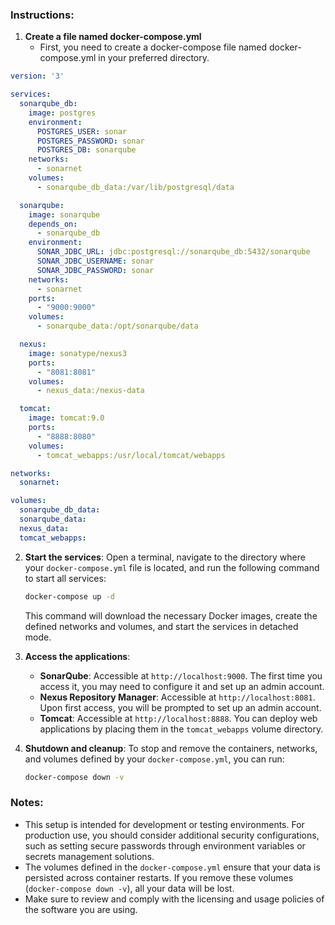 
### Instructions:

1. **Create a file named docker-compose.yml**
   - First, you need to create a docker-compose file named docker-compose.yml in your preferred directory.

```yaml
version: '3'

services:
  sonarqube_db:
    image: postgres
    environment:
      POSTGRES_USER: sonar
      POSTGRES_PASSWORD: sonar
      POSTGRES_DB: sonarqube
    networks:
      - sonarnet
    volumes:
      - sonarqube_db_data:/var/lib/postgresql/data

  sonarqube:
    image: sonarqube
    depends_on:
      - sonarqube_db
    environment:
      SONAR_JDBC_URL: jdbc:postgresql://sonarqube_db:5432/sonarqube
      SONAR_JDBC_USERNAME: sonar
      SONAR_JDBC_PASSWORD: sonar
    networks:
      - sonarnet
    ports:
      - "9000:9000"
    volumes:
      - sonarqube_data:/opt/sonarqube/data

  nexus:
    image: sonatype/nexus3
    ports:
      - "8081:8081"
    volumes:
      - nexus_data:/nexus-data

  tomcat:
    image: tomcat:9.0
    ports:
      - "8888:8080"
    volumes:
      - tomcat_webapps:/usr/local/tomcat/webapps

networks:
  sonarnet:

volumes:
  sonarqube_db_data:
  sonarqube_data:
  nexus_data:
  tomcat_webapps:
```

2. **Start the services**: Open a terminal, navigate to the directory where your `docker-compose.yml` file is located, and run the following command to start all services:
   ```sh
   docker-compose up -d
   ```
   This command will download the necessary Docker images, create the defined networks and volumes, and start the services in detached mode.

3. **Access the applications**:
   - **SonarQube**: Accessible at `http://localhost:9000`. The first time you access it, you may need to configure it and set up an admin account.
   - **Nexus Repository Manager**: Accessible at `http://localhost:8081`. Upon first access, you will be prompted to set up an admin account.
   - **Tomcat**: Accessible at `http://localhost:8888`. You can deploy web applications by placing them in the `tomcat_webapps` volume directory.

4. **Shutdown and cleanup**: To stop and remove the containers, networks, and volumes defined by your `docker-compose.yml`, you can run:
   ```sh
   docker-compose down -v
   ```

### Notes:

- This setup is intended for development or testing environments. For production use, you should consider additional security configurations, such as setting secure passwords through environment variables or secrets management solutions.
- The volumes defined in the `docker-compose.yml` ensure that your data is persisted across container restarts. If you remove these volumes (`docker-compose down -v`), all your data will be lost.
- Make sure to review and comply with the licensing and usage policies of the software you are using.
